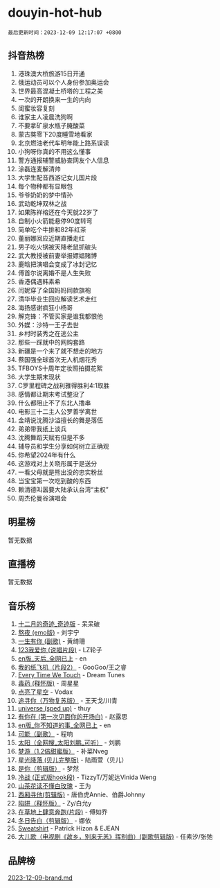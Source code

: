 # douyin-hot-hub

`最后更新时间：2023-12-09 12:17:07 +0800`

## 抖音热榜

1. 港珠澳大桥旅游15日开通
1. 俄运动员可以个人身份参加奥运会
1. 世界最高混凝土桥塔的工程之美
1. 一次的开朗换来一生的内向
1. 闺蜜妆容复刻
1. 谁家主人凌晨洗狗啊
1. 不要拿矿泉水瓶子腌酸菜
1. 蒙古獒零下20度睡雪地看家
1. 北京燃油老代车明年能上路系误读
1. 小狗呀你真的不用这么懂事
1. 警方通报辅警威胁查网友个人信息
1. 涂磊连麦解清帅
1. 大学生配音西游记女儿国片段
1. 每个物种都有显眼包
1. 爷爷奶奶的梦中情孙
1. 武动乾坤双林之战
1. 如果陈祥榕还在今天就22岁了
1. 自制小火箭能悬停90度转弯
1. 简单吃个牛排和82年红茶
1. 董丽娜回应近期直播走红
1. 男子吃火锅被天降老鼠抓破头
1. 武大教授被前妻举报嫖娼赌博
1. 鹿晗把演唱会变成了冰封记忆
1. 傅首尔说离婚不是人生失败
1. 香港偶遇韩素希
1. 闫妮穿了全国妈妈同款旗袍
1. 清华毕业生回应解读艺术走红
1. 海扬感谢疯狂小杨哥
1. 解克锋：不管买家是谁我都恨他
1. 外媒：沙特一王子去世
1. 乡村时装秀之在逃公主
1. 那些一踩就中的网购套路
1. 新疆是一个来了就不想走的地方
1. 蔡国强全球首次无人机烟花秀
1. TFBOYS十周年定妆照拍摄花絮
1. 大学生期末现状
1. C罗里程碑之战利雅得胜利4:1取胜
1. 感情都让期末考试整没了
1. 什么都阻止不了东北人撸串
1. 电影三十二主人公罗善学离世
1. 金靖说沈腾沙溢擅长的舞是落伍
1. 弟弟带我纸上谈兵
1. 沈腾舞蹈天赋有但是不多
1. 辅导员和学生分享如何树立正确观
1. 你希望2024年有什么
1. 这游戏对上关晓彤属于是送分
1. 一看父母就是熊出没的忠实粉丝
1. 当宝宝第一次吃到酸的东西
1. 赖清德叫嚣要大陆承认台湾“主权”
1. 周杰伦曼谷演唱会

## 明星榜

暂无数据

## 直播榜

暂无数据

## 音乐榜

1. [十二月的奇迹_奇迹版](https://sf3-cdn-tos.douyinstatic.com/obj/tos-cn-ve-2774/oMslvA9FBzGMGHnyUuoiiUjtIAXfMz6tzwByW8) - 呆呆破
1. [熬夜 (emo版)](https://sf6-cdn-tos.douyinstatic.com/obj/tos-cn-ve-2774/ocQZvZErLThAfNQOtBZ178gQDfCDFBL9iB5lvY) - 刘宇宁
1. [一生有你 (副歌)](https://sf6-cdn-tos.douyinstatic.com/obj/tos-cn-ve-2774/o8xzM8HLaQzgMiJ96FKAWCenIuzkFpfClDdmeW) - 黄绮珊
1. [123我爱你 (说唱片段)](https://sf3-cdn-tos.douyinstatic.com/obj/tos-cn-ve-2774/oYCWFpY0hL9kda0dQKIGDYeKYfQmAse0DgpDjz) - LZ轮子
1. [en版_天后_全网已上](https://sf3-cdn-tos.douyinstatic.com/obj/tos-cn-ve-2774/ocKiQejaFGInpA6ke60CeLYXMDgXNYPpzdvtFO) - en
1. [我的纸飞机（片段2）](https://sf3-cdn-tos.douyinstatic.com/obj/tos-cn-ve-2774/oM2ZrKcg2CD5AeRB2gkeXOFB1IxAGJdZPazYHf) - GooGoo/王之睿
1. [Every Time We Touch](https://sf3-cdn-tos.douyinstatic.com/obj/tos-cn-ve-2774/ogN6lUKQeBBfEVhIOMikG1CcJjugxk1tztZyhP) - Dream Tunes
1. [毒药 (释怀版)](https://sf3-cdn-tos.douyinstatic.com/obj/tos-cn-ve-2774/oYILMEAzspdZBIzy4frJNB8ZHPHWAhiwowd4Ad) - 周星星
1. [点亮了星空](https://sf6-cdn-tos.douyinstatic.com/obj/tos-cn-ve-2774/oEeZYED0P1FUySQvtdr5u4gInbCDeBOHzBhlrM) - Vodax
1. [追寻你（万物复苏版）](https://sf6-cdn-tos.douyinstatic.com/obj/tos-cn-ve-2774/oYeAZJsbjIDit9APmBg8u6uDUQnHmoCf3gbo74) - 王天戈/川青
1. [universe (sped up)](https://sf6-cdn-tos.douyinstatic.com/obj/tos-cn-ve-2774/oIQnurQLDCsdYeegkM4CKuVb23MZBXtX6QB8bv) - thuy
1. [有你在 (第一次见面你的开场白)](https://sf3-cdn-tos.douyinstatic.com/obj/tos-cn-ve-2774/oAthrQ3ClJBfI57uBoFEgNDYtNCZ0TSYQQfxQ0) - 赵露思
1. [en版_你不知道的事_全网已上](https://sf3-cdn-tos.douyinstatic.com/obj/tos-cn-ve-2774/o4QbYLDezHUtFyDKdF9XfmPhIewaqEQAggj6Cb) - en
1. [可能（副歌）](https://sf3-cdn-tos.douyinstatic.com/obj/tos-cn-ve-2774/cde1731888894259b333569393c2fb51) - 程响
1. [太阳（全网搜_太阳刘鹏_可听）](https://sf3-cdn-tos.douyinstatic.com/obj/tos-cn-ve-2774/ogWbyIQnlBFImVbeDocRdCIYtBHlbJXgfZMvgz) - 刘鹏
1. [梦游（1.2倍甜蜜版）](https://sf6-cdn-tos.douyinstatic.com/obj/tos-cn-ve-2774/o4gyAUm8hwufoEABmwVIiQtHsFuGzAEEWtNMzo) - 补菜Nveg
1. [星光降落 (贝儿完整版)](https://sf3-cdn-tos.douyinstatic.com/obj/tos-cn-ve-2774/okwB9hAwyAtsFFkFBzAX1hOOfQuIoMNs0W2Mwr) - 陆雨萱（贝儿）
1. [是你（剪辑版）](https://sf6-cdn-tos.douyinstatic.com/obj/tos-cn-ve-2774/46019dae783c4c969944217fe1cfafc4) - 梦然
1. [冷战 (正式版hook段)](https://sf3-cdn-tos.douyinstatic.com/obj/tos-cn-ve-2774/oMuEoiBasWApEMVDgNiI8VAByNmwo5J0pyf8Yx) - TizzyT/万妮达Vinida Weng
1. [山茶花读不懂白玫瑰](https://sf6-cdn-tos.douyinstatic.com/obj/tos-cn-ve-2774/osfn8B7DktrRHEPJgPCfDbw7QDQEkwC16BxZg9) - 王为
1. [西厢寻他(剪辑版)](https://sf3-cdn-tos.douyinstatic.com/obj/tos-cn-ve-2774/oUsAVfAQKlRNxEv5qxvIB8o5qmIWUcXbzJKJhw) - 唐伯虎Annie、伯爵Johnny
1. [陷阱（释怀版）](https://sf3-cdn-tos.douyinstatic.com/obj/tos-cn-ve-2774/oE8C21LeZrzKLDFfQYgMzx4GAIHageG5IzayY7) - Zy/白允y
1. [在草地上肆意奔跑(片段)](https://sf6-cdn-tos.douyinstatic.com/obj/tos-cn-ve-2774/8831d494742f45dabdfa8adb8b817259) - 傅如乔
1. [冬日告白（剪辑版）](https://sf3-cdn-tos.douyinstatic.com/obj/tos-cn-ve-2774/osnlnjEpDhfuC8n0eXDQKgA0JagkBanHto7bZB) - 娜依
1. [Sweatshirt](https://sf3-cdn-tos.douyinstatic.com/obj/tos-cn-ve-2774/oIljDAEhoLZWOUjICBfkC4Uzg1QB1BFgNfItyL) - Patrick Hizon & EJEAN
1. [大儿歌（电视剧《故乡，别来无恙》挥别曲）(副歌剪辑版)](https://sf3-cdn-tos.douyinstatic.com/obj/tos-cn-ve-2774/oIkFetB8IIZQl6GECfgddMcQloQzQDdQXGEgCB) - 任素汐/张弛

## 品牌榜

[2023-12-09-brand.md](2023-12-09-brand.md)
